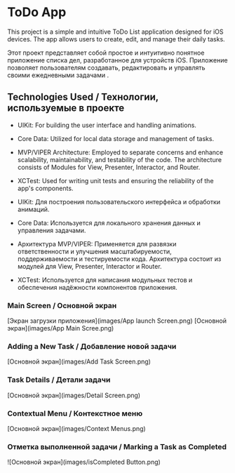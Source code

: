 # ToDo App

This project is a simple and intuitive ToDo List application designed for iOS devices. The app allows users to create, edit, and manage their daily tasks. 

Этот проект представляет собой простое и интуитивно понятное приложение списка дел, разработанное для устройств iOS. Приложение позволяет пользователям создавать, редактировать и управлять своими ежедневными задачами . 


## Technologies Used / Технологии, используемые в проекте

- UIKit: For building the user interface and handling animations.
- Core Data: Utilized for local data storage and management of tasks.
- MVP/VIPER Architecture: Employed to separate concerns and enhance scalability, maintainability, and testability of the code. The architecture consists of Modules for View, Presenter, Interactor, and Router.
- XCTest: Used for writing unit tests and ensuring the reliability of the app's components.

- UIKit: Для построения пользовательского интерфейса и обработки анимаций.
- Core Data: Используется для локального хранения данных и управления задачами.
- Архитектура MVP/VIPER: Применяется для развязки ответственности и улучшения масштабируемости, поддерживаемости и тестируемости кода. Архитектура состоит из модулей для View, Presenter, Interactor и Router.
- XCTest: Используется для написания модульных тестов и обеспечения надёжности компонентов приложения.


### Main Screen / Основной экран

[Экран загрузки приложения](images/App launch Screen.png)
[Основной экран](images/App Main Scree.png)


### Adding a New Task / Добавление новой задачи

[Основной экран](images/Add Task Screen.png)


### Task Details / Детали задачи

[Основной экран](images/Detail Screen.png)


### Contextual Menu / Контекстное меню

[Основной экран](images/Context Menus.png)


### Отметка выполненной задачи / Marking a Task as Completed

![Основной экран](images/isCompleted Button.png)
